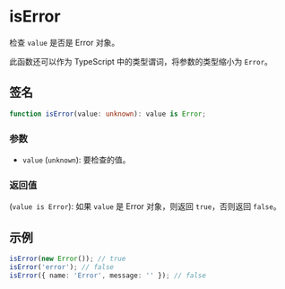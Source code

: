 # isError

检查 `value` 是否是 Error 对象。

此函数还可以作为 TypeScript 中的类型谓词，将参数的类型缩小为 `Error`。

## 签名

```typescript
function isError(value: unknown): value is Error;
```

### 参数

- `value` (`unknown`): 要检查的值。

### 返回值

(`value is Error`): 如果 `value` 是 Error 对象，则返回 `true`，否则返回 `false`。

## 示例

```typescript
isError(new Error()); // true
isError('error'); // false
isError({ name: 'Error', message: '' }); // false
```
